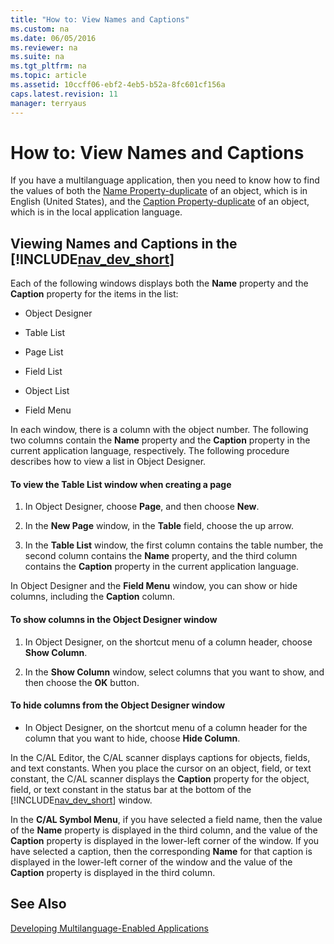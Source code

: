 ```yaml
---
title: "How to: View Names and Captions"
ms.custom: na
ms.date: 06/05/2016
ms.reviewer: na
ms.suite: na
ms.tgt_pltfrm: na
ms.topic: article
ms.assetid: 10ccff06-ebf2-4eb5-b52a-8fc601cf156a
caps.latest.revision: 11
manager: terryaus
---
```

# How to: View Names and Captions
If you have a multilanguage application, then you need to know how to find the values of both the [Name Property\-duplicate](../dynamics-nav/Name-Property-duplicate.md) of an object, which is in English \(United States\), and the [Caption Property\-duplicate](../dynamics-nav/Caption-Property-duplicate.md) of an object, which is in the local application language.  
  
## Viewing Names and Captions in the [!INCLUDE[nav_dev_short](../dynamics-nav/includes/nav_dev_short_md.md)]  
 Each of the following windows displays both the **Name** property and the **Caption** property for the items in the list:  
  
-   Object Designer  
  
-   Table List  
  
-   Page List  
  
-   Field List  
  
-   Object List  
  
-   Field Menu  
  
 In each window, there is a column with the object number. The following two columns contain the **Name** property and the **Caption** property in the current application language, respectively. The following procedure describes how to view a list in Object Designer.  
  
#### To view the Table List window when creating a page  
  
1.  In Object Designer, choose **Page**, and then choose **New**.  
  
2.  In the **New Page** window, in the **Table** field, choose the up arrow.  
  
3.  In the **Table List** window, the first column contains the table number, the second column contains the **Name** property, and the third column contains the **Caption** property in the current application language.  
  
 In Object Designer and the **Field Menu** window, you can show or hide columns, including the **Caption** column.  
  
#### To show columns in the Object Designer window  
  
1.  In Object Designer, on the shortcut menu of a column header, choose **Show Column**.  
  
2.  In the **Show Column** window, select columns that you want to show, and then choose the **OK** button.  
  
#### To hide columns from the Object Designer window  
  
-   In Object Designer, on the shortcut menu of a column header for the column that you want to hide, choose **Hide Column**.  
  
 In the C\/AL Editor, the C\/AL scanner displays captions for objects, fields, and text constants. When you place the cursor on an object, field, or text constant, the C\/AL scanner displays the **Caption** property for the object, field, or text constant in the status bar at the bottom of the [!INCLUDE[nav_dev_short](../dynamics-nav/includes/nav_dev_short_md.md)] window.  
  
 In the **C\/AL Symbol Menu**, if you have selected a field name, then the value of the **Name** property is displayed in the third column, and the value of the **Caption** property is displayed in the lower\-left corner of the window. If you have selected a caption, then the corresponding **Name** for that caption is displayed in the lower\-left corner of the window and the value of the **Caption** property is displayed in the third column.  
  
## See Also  
 [Developing Multilanguage\-Enabled Applications](../dynamics-nav/Developing-Multilanguage-Enabled-Applications.md)